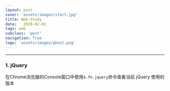 ```yaml
---
layout: post
cover: 'assets/images/start.jpg'
title: Web-Study
date:   2020-02-01
tags: web
subclass: 'post'
navigation: True
logo: 'assets/images/ghost.png'
---
```


---

### 1. jQuery

在Chrome浏览器的Console窗口中使用`$.fn.jquery`命令查看当前 jQuery 使用的版本
